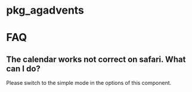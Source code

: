 # pkg_agadvents

# FAQ
## The calendar works not correct on safari. What can I do?
Please switch to the simple mode in the options of this component.